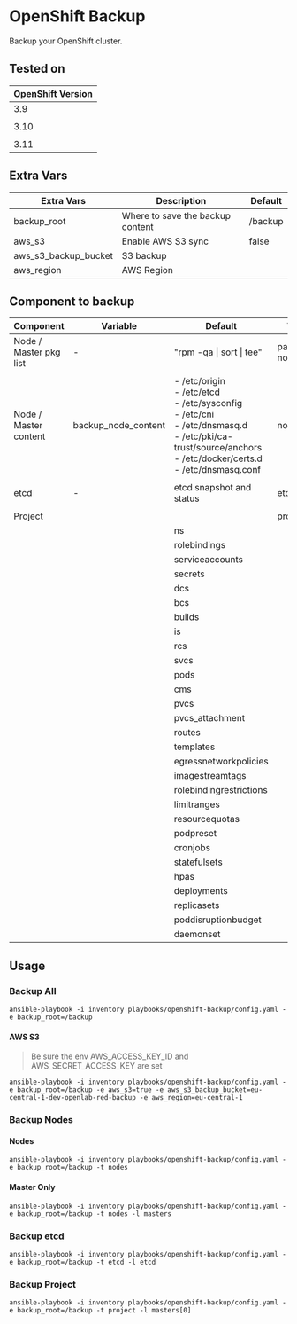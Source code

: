 # OpenShift Backup

Backup your OpenShift cluster.

## Tested on

| OpenShift Version   |
|---------------------|
|       3.9           |
|                     |
|       3.10          |
|                     |
|       3.11          |

## Extra Vars

|    Extra Vars          |  Description                                          |  Default  |
|------------------------|-------------------------------------------------------|-----------|
| backup_root            |   Where to save the backup content                    |   /backup |
| aws_s3                 |   Enable AWS S3 sync                                  |   false   |
| aws_s3_backup_bucket   |   S3 backup                                           |           |
| aws_region             |   AWS Region                                          |           |


## Component to backup

|    Component           |  Variable           | Default                                   |   Tags   |
|------------------------|---------------------|-------------------------------------------|--------- |
| Node / Master pkg list |  -                  | "rpm -qa \| sort \| tee"                  | packages<br>nodes|
|                        |                     |                                           |          |
| Node / Master content  | backup_node_content | - /etc/origin <br>  - /etc/etcd <br>  - /etc/sysconfig <br>  - /etc/cni <br>  - /etc/dnsmasq.d <br>  - /etc/pki/ca-trust/source/anchors <br>  - /etc/docker/certs.d <br>  - /etc/dnsmasq.conf | nodes    |
|                        |                     |                                           |          |
|         etcd           |          -          |   etcd snapshot and status                |   etcd   |
|                        |                     |                                           |          |
|      Project           |                     |                                           | project  |  
|                        |                     | ns                                        |          |             
|                        |                     | rolebindings                              |          |
|                        |                     | serviceaccounts                           |          |
|                        |                     | secrets                                   |          |
|                        |                     | dcs                                       |          |
|                        |                     | bcs                                       |          |
|                        |                     | builds                                    |          |
|                        |                     | is                                        |          |
|                        |                     | rcs                                       |          |
|                        |                     | svcs                                      |          |
|                        |                     | pods                                      |          |
|                        |                     | cms                                       |          |
|                        |                     | pvcs                                      |          |
|                        |                     | pvcs_attachment                           |          |
|                        |                     | routes                                    |          |
|                        |                     | templates                                 |          |
|                        |                     | egressnetworkpolicies                     |          |
|                        |                     | imagestreamtags                           |          |
|                        |                     | rolebindingrestrictions                   |          |
|                        |                     | limitranges                               |          |
|                        |                     | resourcequotas                            |          |
|                        |                     | podpreset                                 |          |
|                        |                     | cronjobs                                  |          |
|                        |                     | statefulsets                              |          |
|                        |                     | hpas                                      |          |
|                        |                     | deployments                               |          |
|                        |                     | replicasets                               |          |
|                        |                     | poddisruptionbudget                       |          |
|                        |                     | daemonset                                 |          |

## Usage


### Backup All

```
ansible-playbook -i inventory playbooks/openshift-backup/config.yaml -e backup_root=/backup
```

#### AWS S3

>
> Be sure the env AWS_ACCESS_KEY_ID and AWS_SECRET_ACCESS_KEY are set
>

```
ansible-playbook -i inventory playbooks/openshift-backup/config.yaml -e backup_root=/backup -e aws_s3=true -e aws_s3_backup_bucket=eu-central-1-dev-openlab-red-backup -e aws_region=eu-central-1
```

### Backup Nodes

#### Nodes

```
ansible-playbook -i inventory playbooks/openshift-backup/config.yaml -e backup_root=/backup -t nodes
```

#### Master Only

```
ansible-playbook -i inventory playbooks/openshift-backup/config.yaml -e backup_root=/backup -t nodes -l masters
```

### Backup etcd

```
ansible-playbook -i inventory playbooks/openshift-backup/config.yaml -e backup_root=/backup -t etcd -l etcd
```

### Backup Project 

```
ansible-playbook -i inventory playbooks/openshift-backup/config.yaml -e backup_root=/backup -t project -l masters[0]
```



















